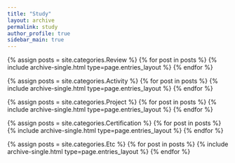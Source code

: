 ```yaml
---
title: "Study"
layout: archive
permalink: study
author_profile: true
sidebar_main: true
---
```


{% assign posts = site.categories.Review %}
{% for post in posts %} {% include archive-single.html type=page.entries_layout %} {% endfor %}

{% assign posts = site.categories.Activity %}
{% for post in posts %} {% include archive-single.html type=page.entries_layout %} {% endfor %}

{% assign posts = site.categories.Project %}
{% for post in posts %} {% include archive-single.html type=page.entries_layout %} {% endfor %}

{% assign posts = site.categories.Certification %}
{% for post in posts %} {% include archive-single.html type=page.entries_layout %} {% endfor %}

{% assign posts = site.categories.Etc %}
{% for post in posts %} {% include archive-single.html type=page.entries_layout %} {% endfor %}
